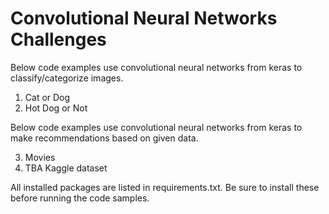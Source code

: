# Convolutional Neural Networks Challenges

Below code examples use convolutional neural networks from keras to classify/categorize images.

1. Cat or Dog
2. Hot Dog or Not

Below code examples use convolutional neural networks from keras to make recommendations based on given data.

3. Movies
4. TBA Kaggle dataset

All installed packages are listed in requirements.txt. Be sure to install these before running the code samples.
